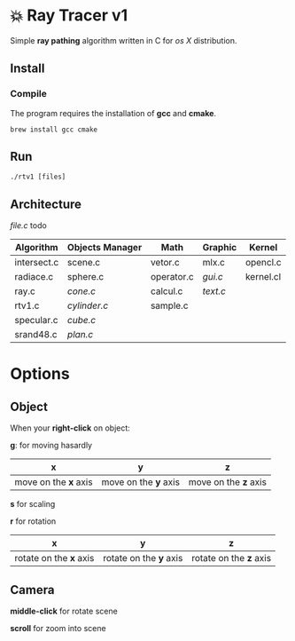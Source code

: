# 💥 Ray Tracer v1

Simple **ray pathing** algorithm written in C for _os X_ distribution.

## Install

### Compile

The program requires the installation of **gcc** and **cmake**.

```shell
brew install gcc cmake
```
## Run

```shell
./rtv1 [files]
```

## Architecture

_file.c_ todo

| Algorithm     | Objects Manager   | Math         | Graphic   | Kernel     |
| ------------- | ----------------- | ------------ | --------- | ---------- |
| intersect.c   | scene.c           | vetor.c      | mlx.c     | opencl.c   |
| radiace.c     | sphere.c          | operator.c   | _gui.c_   | kernel.cl  |
| ray.c         | _cone.c_          | calcul.c     | _text.c_  |            |
| rtv1.c        | _cylinder.c_      | sample.c     |           |            |
| specular.c    | _cube.c_          |              |           |            |
| srand48.c     | _plan.c_          |              |           |            |

# Options

## Object

When your **right-click** on object:

**g**: for moving hasardly

| x                      | y                      | z                      |
| ---------------------- | ---------------------- | ---------------------- |
| move on the **x** axis | move on the **y** axis | move on the **z** axis |

**s** for scaling

**r** for rotation

| x                        | y                        | z                        |
| ------------------------ | ------------------------ | ------------------------ |
| rotate on the **x** axis | rotate on the **y** axis | rotate on the **z** axis |

## Camera

**middle-click** for rotate scene

**scroll** for zoom into scene


